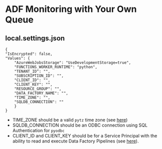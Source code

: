 # ADF Monitoring with Your Own Queue

## local.settings.json

    {
    "IsEncrypted": false,
    "Values": {
        "AzureWebJobsStorage": "UseDevelopmentStorage=true",
        "FUNCTIONS_WORKER_RUNTIME": "python",
        "TENANT_ID": "",
        "SUBSCRIPTION_ID": "",
        "CLIENT_ID": "",
        "CLIENT_KEY": "",
        "RESOURCE_GROUP": "",
        "DATA_FACTORY_NAME": "",
        "TIME_ZONE": "",
        "SQLDB_CONNECTION": ""
        }
    }

* TIME_ZONE should be a valid `pytz` time zone (see [here](https://stackoverflow.com/questions/13866926/is-there-a-list-of-pytz-timezones))
* SQLDB_CONNECTION should be an ODBC connection using SQL Authentication for `pyodbc`
* CLIENT_ID and CLIENT_KEY should be for a Service Principal with the ability to read and execute Data Factory Pipelines (see [here](https://docs.microsoft.com/en-us/azure/data-factory/concepts-roles-permissions)).